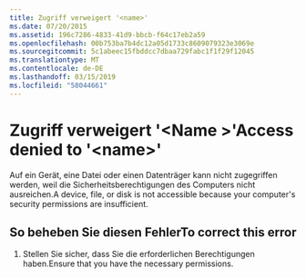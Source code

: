 ```yaml
---
title: Zugriff verweigert '<name>'
ms.date: 07/20/2015
ms.assetid: 196c7286-4833-41d9-bbcb-f64c17eb2a59
ms.openlocfilehash: 00b753ba7b4dc12a05d1733c8609079323e3069e
ms.sourcegitcommit: 5c1abeec15fbddcc7dbaa729fabc1f1f29f12045
ms.translationtype: MT
ms.contentlocale: de-DE
ms.lasthandoff: 03/15/2019
ms.locfileid: "58044661"
---
```

# <a name="access-denied-to-name"></a><span data-ttu-id="6b1d1-102">Zugriff verweigert '\<Name >'</span><span class="sxs-lookup"><span data-stu-id="6b1d1-102">Access denied to '\<name>'</span></span>
<span data-ttu-id="6b1d1-103">Auf ein Gerät, eine Datei oder einen Datenträger kann nicht zugegriffen werden, weil die Sicherheitsberechtigungen des Computers nicht ausreichen.</span><span class="sxs-lookup"><span data-stu-id="6b1d1-103">A device, file, or disk is not accessible because your computer's security permissions are insufficient.</span></span>  
  
## <a name="to-correct-this-error"></a><span data-ttu-id="6b1d1-104">So beheben Sie diesen Fehler</span><span class="sxs-lookup"><span data-stu-id="6b1d1-104">To correct this error</span></span>  
  
1.  <span data-ttu-id="6b1d1-105">Stellen Sie sicher, dass Sie die erforderlichen Berechtigungen haben.</span><span class="sxs-lookup"><span data-stu-id="6b1d1-105">Ensure that you have the necessary permissions.</span></span>  
  
